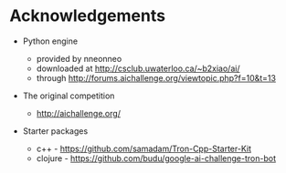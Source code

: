 # Acknowledgements

* Python engine
  * provided by nneonneo
  * downloaded at http://csclub.uwaterloo.ca/~b2xiao/ai/
  * through http://forums.aichallenge.org/viewtopic.php?f=10&t=13

* The original competition
  * http://aichallenge.org/

* Starter packages
  * c++ - https://github.com/samadam/Tron-Cpp-Starter-Kit
  * clojure - https://github.com/budu/google-ai-challenge-tron-bot
